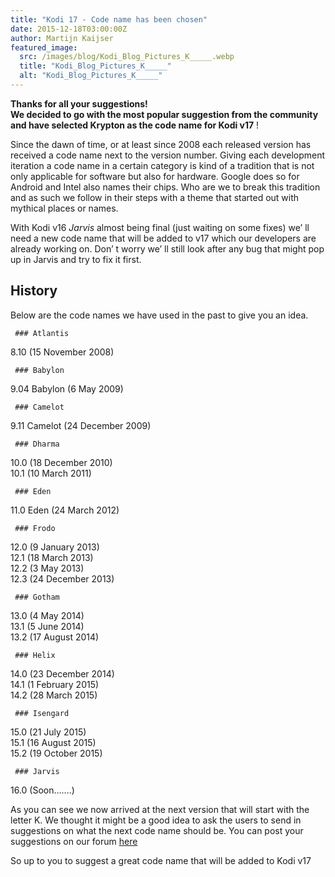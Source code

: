 ```yaml
---
title: "Kodi 17 - Code name has been chosen"
date: 2015-12-18T03:00:00Z
author: Martijn Kaijser
featured_image:
  src: /images/blog/Kodi_Blog_Pictures_K_____.webp
  title: "Kodi_Blog_Pictures_K_____"
  alt: "Kodi_Blog_Pictures_K_____"
---
```


**Thanks for all your suggestions!  
 We decided to go with the most popular suggestion from the community and have selected
Krypton
as the code name for Kodi v17** !

Since the dawn of time, or at least since 2008 each released version has received a code name next to the version number. Giving each development iteration a code name in a certain category is kind of a tradition that is not only applicable for software but also for hardware. Google does so for Android and Intel also names their chips. Who are we to break this tradition and as such we follow in their steps with a theme that started out with mythical places or names.

With Kodi v16 _Jarvis_ almost being final (just waiting on some fixes) we’ ll need a new code name that will be added to v17 which our developers are already working on. Don’ t worry we’ ll still look after any bug that might pop up in Jarvis and try to fix it first.

## History

Below are the code names we have used in the past to give you an idea.

     ### Atlantis

8.10 (15 November 2008)

     ### Babylon

9.04 Babylon (6 May 2009)

     ### Camelot

9.11 Camelot (24 December 2009)

     ### Dharma

10.0 (18 December 2010)  
 10.1 (10 March 2011)

     ### Eden

11.0 Eden (24 March 2012)

     ### Frodo

12.0 (9 January 2013)  
 12.1 (18 March 2013)  
 12.2 (3 May 2013)  
 12.3 (24 December 2013)

     ### Gotham

13.0 (4 May 2014)  
 13.1 (5 June 2014)  
 13.2 (17 August 2014)

     ### Helix

14.0 (23 December 2014)  
 14.1 (1 February 2015)  
 14.2 (28 March 2015)

     ### Isengard

15.0 (21 July 2015)  
 15.1 (16 August 2015)  
 15.2 (19 October 2015)

     ### Jarvis

16.0 (Soon…….)

As you can see we now arrived at the next version that will start with the letter K. We thought it might be a good idea to ask the users to send in suggestions on what the next code name should be. You can post your suggestions on our forum [here](https://forum.kodi.tv/showthread.php?tid=232133)

So up to you to suggest a great code name that will be added to Kodi v17
